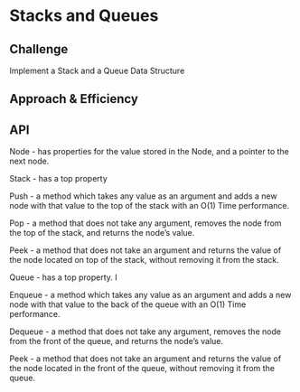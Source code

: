 # Stacks and Queues


## Challenge
Implement a Stack and a Queue Data Structure

## Approach & Efficiency
<!-- What approach did you take? Why? What is the Big O space/time for this approach? -->

## API

Node - has properties for the value stored in the Node, and a pointer to the next node.

Stack - has a top property

Push -  a method which takes any value as an argument and adds a new node with that value to the top of the stack with an O(1) Time performance.

Pop - a method that does not take any argument, removes the node from the top of the stack, and returns the node’s value.

Peek -  a method that does not take an argument and returns the value of the node located on top of the stack, without removing it from the stack.

 Queue - has a top property. I

Enqueue -  a method which takes any value as an argument and adds a new node with that value to the back of the queue with an O(1) Time performance.

Dequeue -  a method that does not take any argument, removes the node from the front of the queue, and returns the node’s value.

Peek -  a method that does not take an argument and returns the value of the node located in the front of the queue, without removing it from the queue.